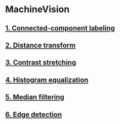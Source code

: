# MachineVision

## [1. Connected-component labeling](./01%20Connected-component%20labeling)


## [2. Distance transform](./02%20Distance%20transform)


## [3. Contrast stretching](./03%20Contrast%20stretching)


## [4. Histogram equalization](./04%20Histogram%20equalization)


## [5. Median filtering](./05%20Median%20filtering)


## [6. Edge detection](./06%20Edge%20Detection)